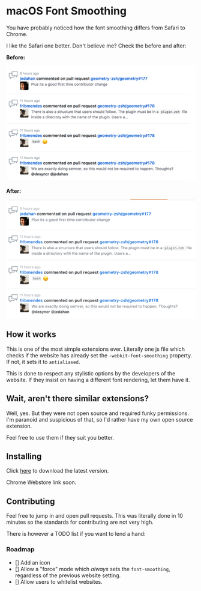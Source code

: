 # macOS Font Smoothing

You have probably noticed how the font smoothing differs from Safari to Chrome.

I like the Safari one better. Don't believe me? Check the before and after:

**Before:**

![before-font-smoothing](screenshots/before.png)

**After:**

![after-font-smoothing](screenshots/after.png)

## How it works

This is one of the most simple extensions ever. Literally one js file which
checks if the website has already set the `-webkit-font-smoothing` property. If
not, it sets it to `antialiased`.

This is done to respect any stylistic options by the developers of the website.
If they insist on having a different font rendering, let them have it.

## Wait, aren't there similar extensions?

Well, yes. But they were not open source and required funky permissions. I'm
paranoid and suspicious of that, so I'd rather have my own open source
extension.

Feel free to use them if they suit you better.


## Installing

Click [here]() to download the latest version.

Chrome Webstore link soon.

## Contributing

Feel free to jump in and open pull requests. This was literally done in 10
minutes so the standards for contributing are not very high.

There is however a TODO list if you want to lend a hand:

### Roadmap

- [] Add an icon
- [] Allow a "force" mode which *always* sets the `font-smoothing`, regardless
  of the previous website setting.
- [] Allow users to whitelist websites.
